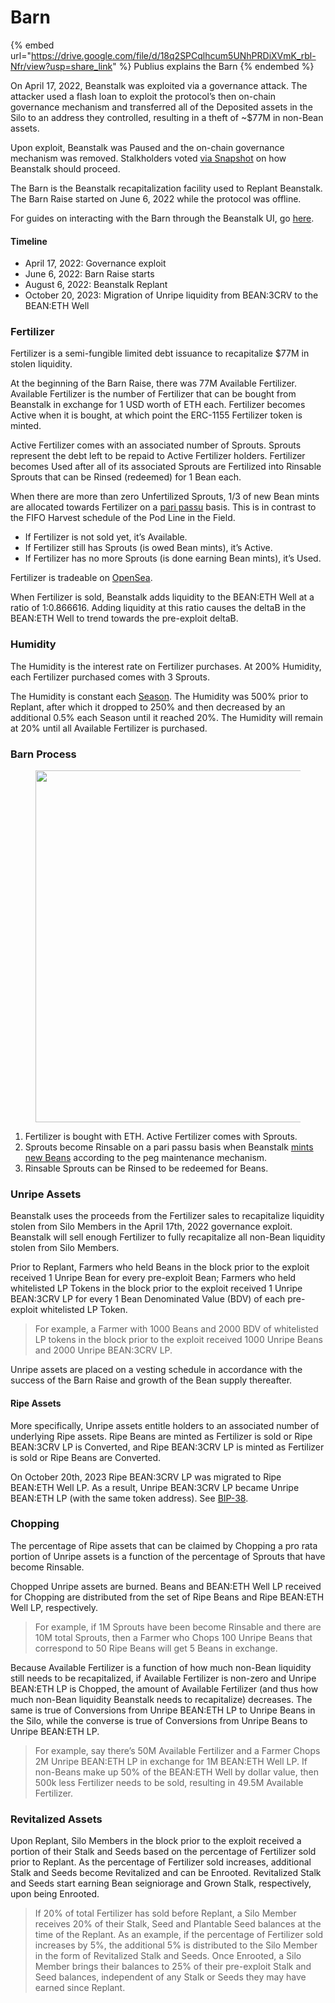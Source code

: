 # Barn

{% embed url="https://drive.google.com/file/d/18q2SPCqlhcum5UNhPRDiXVmK_rbl-Nfr/view?usp=share_link" %}
Publius explains the Barn
{% endembed %}

On April 17, 2022, Beanstalk was exploited via a governance attack. The attacker used a flash loan to exploit the protocol’s then on-chain governance mechanism and transferred all of the Deposited assets in the Silo to an address they controlled, resulting in a theft of \~$77M in non-Bean assets.

Upon exploit, Beanstalk was Paused and the on-chain governance mechanism was removed. Stalkholders voted [via Snapshot](https://snapshot.org/#/beanstalkfarms.eth/proposal/0xb87854d7f6f40f0877a1333028eab829b213fbcce03f16f9dd3832c8a98ab99b) on how Beanstalk should proceed.

The Barn is the Beanstalk recapitalization facility used to Replant Beanstalk. The Barn Raise started on June 6, 2022 while the protocol was offline.

For guides on interacting with the Barn through the Beanstalk UI, go [here](../guides/barn/).

#### Timeline

* April 17, 2022: Governance exploit
* June 6, 2022: Barn Raise starts
* August 6, 2022: Beanstalk Replant
* October 20, 2023: Migration of Unripe liquidity from BEAN:3CRV to the BEAN:ETH Well

### **Fertilizer**

Fertilizer is a semi-fungible limited debt issuance to recapitalize $77M in stolen liquidity.

At the beginning of the Barn Raise, there was 77M Available Fertilizer. Available Fertilizer is the number of Fertilizer that can be bought from Beanstalk in exchange for 1 USD worth of ETH each. Fertilizer becomes Active when it is bought, at which point the ERC-1155 Fertilizer token is minted.

Active Fertilizer comes with an associated number of Sprouts. Sprouts represent the debt left to be repaid to Active Fertilizer holders. Fertilizer becomes Used after all of its associated Sprouts are Fertilized into Rinsable Sprouts that can be Rinsed (redeemed) for 1 Bean each.

When there are more than zero Unfertilized Sprouts, 1/3 of new Bean mints are allocated towards Fertilizer on a [pari passu](../protocol/glossary.md#pari-passu) basis. This is in contrast to the FIFO Harvest schedule of the Pod Line in the Field.

* If Fertilizer is not sold yet, it’s Available.
* If Fertilizer still has Sprouts (is owed Bean mints), it’s Active.
* If Fertilizer has no more Sprouts (is done earning Bean mints), it’s Used.

Fertilizer is tradeable on [OpenSea](https://opensea.io/collection/bean-fertilizer).

When Fertilizer is sold, Beanstalk adds liquidity to the BEAN:ETH Well at a ratio of 1:0.866616. Adding liquidity at this ratio causes the deltaB in the BEAN:ETH Well to trend towards the pre-exploit deltaB.

### **Humidity**

The Humidity is the interest rate on Fertilizer purchases. At 200% Humidity, each Fertilizer purchased comes with 3 Sprouts.

The Humidity is constant each [Season](sun.md). The Humidity was 500% prior to Replant, after which it dropped to 250% and then decreased by an additional 0.5% each Season until it reached 20%. The Humidity will remain at 20% until all Available Fertilizer is purchased.

### Barn Process

<figure><img src="../.gitbook/assets/Screenshot 2023-10-17 at 6.41.50 PM.png" alt="" width="563"><figcaption></figcaption></figure>

1. Fertilizer is bought with ETH. Active Fertilizer comes with Sprouts.
2. Sprouts become Rinsable on a pari passu basis when Beanstalk [mints new Beans](../peg-maintenance/overview.md#bean-supply) according to the peg maintenance mechanism.
3. Rinsable Sprouts can be Rinsed to be redeemed for Beans.

### **Unripe Assets**

Beanstalk uses the proceeds from the Fertilizer sales to recapitalize liquidity stolen from Silo Members in the April 17th, 2022 governance exploit. Beanstalk will sell enough Fertilizer to fully recapitalize all non-Bean liquidity stolen from Silo Members.

Prior to Replant, Farmers who held Beans in the block prior to the exploit received 1 Unripe Bean for every pre-exploit Bean; Farmers who held whitelisted LP Tokens in the block prior to the exploit received 1 Unripe BEAN:3CRV LP for every 1 Bean Denominated Value (BDV) of each pre-exploit whitelisted LP Token.

> For example, a Farmer with 1000 Beans and 2000 BDV of whitelisted LP tokens in the block prior to the exploit received 1000 Unripe Beans and 2000 Unripe BEAN:3CRV LP.

Unripe assets are placed on a vesting schedule in accordance with the success of the Barn Raise and growth of the Bean supply thereafter.

#### Ripe Assets <a href="#ripe-assets" id="ripe-assets"></a>

More specifically, Unripe assets entitle holders to an associated number of underlying Ripe assets. Ripe Beans are minted as Fertilizer is sold or Ripe BEAN:3CRV LP is Converted, and Ripe BEAN:3CRV LP is minted as Fertilizer is sold or Ripe Beans are Converted.

On October 20th, 2023 Ripe BEAN:3CRV LP was migrated to Ripe BEAN:ETH Well LP. As a result, Unripe BEAN:3CRV LP became Unripe BEAN:ETH LP (with the same token address). See [BIP-38](https://bean.money/bip-38).

### **Chopping**

The percentage of Ripe assets that can be claimed by Chopping a pro rata portion of Unripe assets is a function of the percentage of Sprouts that have become Rinsable.

Chopped Unripe assets are burned. Beans and BEAN:ETH Well LP received for Chopping are distributed from the set of Ripe Beans and Ripe BEAN:ETH Well LP, respectively.

> For example, if 1M Sprouts have been become Rinsable and there are 10M total Sprouts, then a Farmer who Chops 100 Unripe Beans that correspond to 50 Ripe Beans will get 5 Beans in exchange.

Because Available Fertilizer is a function of how much non-Bean liquidity still needs to be recapitalized, if Available Fertilizer is non-zero and Unripe BEAN:ETH LP is Chopped, the amount of Available Fertilizer (and thus how much non-Bean liquidity Beanstalk needs to recapitalize) decreases. The same is true of Conversions from Unripe BEAN:ETH LP to Unripe Beans in the Silo, while the converse is true of Conversions from Unripe Beans to Unripe BEAN:ETH LP.

> For example, say there’s 50M Available Fertilizer and a Farmer Chops 2M Unripe BEAN:ETH LP in exchange for 1M BEAN:ETH Well LP. If non-Beans make up 50% of the BEAN:ETH Well by dollar value, then 500k less Fertilizer needs to be sold, resulting in 49.5M Available Fertilizer.

### **Revitalized Assets**

Upon Replant, Silo Members in the block prior to the exploit received a portion of their Stalk and Seeds based on the percentage of Fertilizer sold prior to Replant. As the percentage of Fertilizer sold increases, additional Stalk and Seeds become Revitalized and can be Enrooted. Revitalized Stalk and Seeds start earning Bean seigniorage and Grown Stalk, respectively, upon being Enrooted.

> If 20% of total Fertilizer has sold before Replant, a Silo Member receives 20% of their Stalk, Seed and Plantable Seed balances at the time of the Replant. As an example, if the percentage of Fertilizer sold increases by 5%, the additional 5% is distributed to the Silo Member in the form of Revitalized Stalk and Seeds. Once Enrooted, a Silo Member brings their balances to 25% of their pre-exploit Stalk and Seed balances, independent of any Stalk or Seeds they may have earned since Replant.
